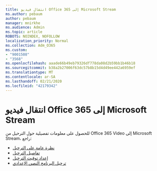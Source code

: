 ```yaml
---
title: انتقال فيديو Office 365 إلى Microsoft Stream
ms.author: pebaum
author: pebaum
manager: mnirkhe
ms.audience: Admin
ms.topic: article
ROBOTS: NOINDEX, NOFOLLOW
localization_priority: Normal
ms.collection: Adm_O365
ms.custom:
- "9001508"
- "3568"
ms.openlocfilehash: aaade66b49eb79326df778da08d2b59bb1b46b18
ms.sourcegitcommit: b38a2b27006f63dc57b8b15d4d49ee442a6959ef
ms.translationtype: MT
ms.contentlocale: ar-SA
ms.lasthandoff: 02/21/2020
ms.locfileid: "42179342"
---
```

# <a name="office-365-video-transition-to-microsoft-stream"></a>انتقال فيديو Office 365 إلى Microsoft Stream

للحصول على معلومات تفصيلية حول الترحيل من Office 365 Video إلى Microsoft Stream، راجع:

- [نظرة عامة على الترحيل](https://docs.microsoft.com/en-us/stream/migrate-from-office-365)
- [تفاصيل الترحيل](https://docs.microsoft.com/en-us/stream/migration-experience)
- [إعداد توقيت الترحيل](https://docs.microsoft.com/en-us/stream/migration-o365video-timing-setting)
- [ترحيل البرنامج النصي الإعدادي](https://docs.microsoft.com/en-us/stream/migration-o365video-prep)
